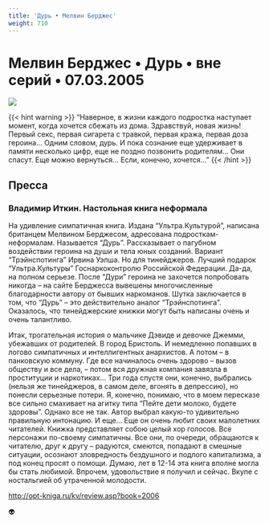 ```yaml
---
title: 'Дурь • Мелвин Берджес'
weight: 710
---
```


# Мелвин Берджес • **Дурь** • вне серий • 07.03.2005

![](/img/dur6.gif)

{{< hint warning >}}
“Наверное, в жизни каждого подростка наступает момент, когда хочется сбежать из дома. Здравствуй, новая жизнь! Первый секс, первая сигарета с травкой, первая кража, первая доза героина... Одним словом, дурь. И пока сознание еще удерживает в памяти несколько цифр, еще не поздно позвонить родителям... Они спасут. Еще можно вернуться... Если, конечно, хочется...”
{{< /hint >}}

## Пресса

### Владимир Иткин. Настольная книга неформала
На удивление симпатичная книга. Издана “Ультра.Культурой”, написана британцем Мелвином Берджесом, адресована подросткам-неформалам. Называется “Дурь”. Рассказывает о пагубном воздействии героина на души и тела юных созданий. Вариант “Трэйнспотинга” Ирвина Уэлша. Но для тинейджеров. Лучший подарок “Ультра.Культуры” Госнаркоконтролю Российской Федерации. Да-да, на полном серьезе. После “Дури” героина не захочется попробовать никогда – на сайте Берджесса вывешены многочисленные благодарности автору от бывших наркоманов. Шутка заключается в том, что “Дурь” – это действительно аналог “Трэйнспотинга”. Оказалось, что тинейджерские книжки могут быть написаны очень и очень талантливо.

Итак, трогательная история о мальчике Дэвиде и девочке Джемми, убежавших от родителей. В город Бристоль. И немедленно попавших в логово симпатичных и интеллигентных анархистов. А потом – в панковскую коммуну. Где все начиналось очень здорово – вызов обществу и все дела, – потом вся дружная компания завязла в проституции и наркотиках... Три года спустя они, конечно, выбрались (нельзя же тинейджеров, в самом деле, вгонять в депрессию), но понесли серьезные потери. Я, конечно, понимаю, что в моем пересказе все сильно смахивает на агитку типа “Пейте дети молоко, будете здоровы”. Однако все не так. Автор выбрал какую-то удивительно правильную интонацию. И еще... Еще он очень любит своих малолетних читателей. Книжка представляет собою целый хор голосов. Все персонажи по-своему симпатичны. Все они, по очереди, обращаются к читателю, друг к другу – радуются, смеются, попадают в смешные ситуации, осознают зловредность бездушного и подлого капитализма, а под конец просят о помощи. Думаю, лет в 12-14 эта книга вполне могла бы стать любимой. Впрочем, удовольствие я получил и сейчас. Вкупе с ностальгией об утраченной молодости.

http://opt-kniga.ru/kv/review.asp?book=2006

👽